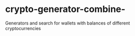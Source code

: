 # crypto-generator-combine-
Generators and search for wallets with balances of different cryptocurrencies 
